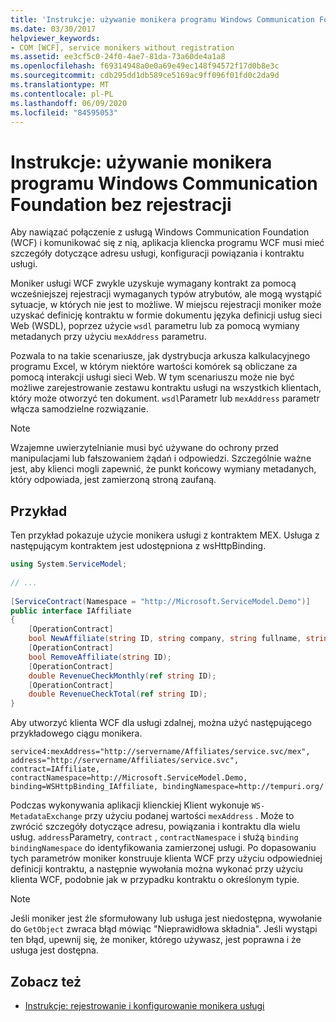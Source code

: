 ```yaml
---
title: 'Instrukcje: używanie monikera programu Windows Communication Foundation bez rejestracji'
ms.date: 03/30/2017
helpviewer_keywords:
- COM [WCF], service monikers without registration
ms.assetid: ee3cf5c0-24f0-4ae7-81da-73a60de4a1a8
ms.openlocfilehash: f69314948a0e0a69e49ec148f94572f17d0b8e3c
ms.sourcegitcommit: cdb295dd1db589ce5169ac9ff096f01fd0c2da9d
ms.translationtype: MT
ms.contentlocale: pl-PL
ms.lasthandoff: 06/09/2020
ms.locfileid: "84595053"
---
```

# <a name="how-to-use-the-windows-communication-foundation-service-moniker-without-registration"></a>Instrukcje: używanie monikera programu Windows Communication Foundation bez rejestracji
Aby nawiązać połączenie z usługą Windows Communication Foundation (WCF) i komunikować się z nią, aplikacja kliencka programu WCF musi mieć szczegóły dotyczące adresu usługi, konfiguracji powiązania i kontraktu usługi.  
  
 Moniker usługi WCF zwykle uzyskuje wymagany kontrakt za pomocą wcześniejszej rejestracji wymaganych typów atrybutów, ale mogą wystąpić sytuacje, w których nie jest to możliwe. W miejscu rejestracji moniker może uzyskać definicję kontraktu w formie dokumentu języka definicji usług sieci Web (WSDL), poprzez użycie `wsdl` parametru lub za pomocą wymiany metadanych przy użyciu `mexAddress` parametru.  
  
 Pozwala to na takie scenariusze, jak dystrybucja arkusza kalkulacyjnego programu Excel, w którym niektóre wartości komórek są obliczane za pomocą interakcji usługi sieci Web. W tym scenariuszu może nie być możliwe zarejestrowanie zestawu kontraktu usługi na wszystkich klientach, który może otworzyć ten dokument. `wsdl`Parametr lub `mexAddress` parametr włącza samodzielne rozwiązanie.  
  
> [!NOTE]
> Wzajemne uwierzytelnianie musi być używane do ochrony przed manipulacjami lub fałszowaniem żądań i odpowiedzi. Szczególnie ważne jest, aby klienci mogli zapewnić, że punkt końcowy wymiany metadanych, który odpowiada, jest zamierzoną stroną zaufaną.  
  
## <a name="example"></a>Przykład  
 Ten przykład pokazuje użycie monikera usługi z kontraktem MEX. Usługa z następującym kontraktem jest udostępniona z wsHttpBinding.  
  
```csharp
using System.ServiceModel;  
  
// ...
  
[ServiceContract(Namespace = "http://Microsoft.ServiceModel.Demo")]  
public interface IAffiliate  
{  
    [OperationContract]  
    bool NewAffiliate(string ID, string company, string fullname, string accountsCode);  
    [OperationContract]  
    bool RemoveAffiliate(string ID);  
    [OperationContract]  
    double RevenueCheckMonthly(ref string ID);  
    [OperationContract]  
    double RevenueCheckTotal(ref string ID);  
}  
```  
  
 Aby utworzyć klienta WCF dla usługi zdalnej, można użyć następującego przykładowego ciągu monikera.  
  
```
service4:mexAddress="http://servername/Affiliates/service.svc/mex",  
address="http://servername/Affiliates/service.svc",  
contract=IAffiliate, contractNamespace=http://Microsoft.ServiceModel.Demo,  
binding=WSHttpBinding_IAffiliate, bindingNamespace=http://tempuri.org/  
```  
  
 Podczas wykonywania aplikacji klienckiej Klient wykonuje `WS-MetadataExchange` przy użyciu podanej wartości `mexAddress` . Może to zwrócić szczegóły dotyczące adresu, powiązania i kontraktu dla wielu usług. `address`Parametry, `contract` , `contractNamespace` i służą `binding` `bindingNamespace` do identyfikowania zamierzonej usługi. Po dopasowaniu tych parametrów moniker konstruuje klienta WCF przy użyciu odpowiedniej definicji kontraktu, a następnie wywołania można wykonać przy użyciu klienta WCF, podobnie jak w przypadku kontraktu o określonym typie.  
  
> [!NOTE]
> Jeśli moniker jest źle sformułowany lub usługa jest niedostępna, wywołanie do `GetObject` zwraca błąd mówiąc "Nieprawidłowa składnia". Jeśli wystąpi ten błąd, upewnij się, że moniker, którego używasz, jest poprawna i że usługa jest dostępna.  
  
## <a name="see-also"></a>Zobacz też

- [Instrukcje: rejestrowanie i konfigurowanie monikera usługi](how-to-register-and-configure-a-service-moniker.md)
